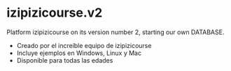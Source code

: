 # izipizicourse.v2
Platform izipizicourse on its version number 2, starting our own DATABASE.

* Creado por el increíble equipo de izipizicourse
* Incluye ejemplos en Windows, Linux y Mac
* Disponible para todas las edades